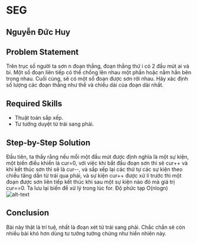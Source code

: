 # SEG
## Nguyễn Đức Huy

## Problem Statement
Trên trục số người ta sơn n đoạn thẳng, đoạn thẳng thứ i có 2 đầu mút ai và bi. Một số đoạn liên tiếp có thể chồng lên nhau một phần hoặc nằm hẳn bên trong nhau. Cuối cùng, sẽ có một số đoạn được sơn rời nhau. Hãy xác định số lượng các đoạn thẳng như thế và chiều dài của đoạn dài nhất.

## Required Skills
- Thuật toán sắp xếp.
- Tư tưởng duyệt từ trái sang phải.

## Step-by-Step Solution
Đầu tiên, ta thấy rằng nếu mỗi một đầu mút được định nghĩa là một sự kiện, một biến điều khiển là cur=0, với việc khi bắt đầu đoạn sơn thì sẽ cur++ và khi kết thúc sơn thì sẽ là cur--, và sắp xếp lại các thứ tự các sự kiện theo chiều tăng dần từ trái qua phải, và sự kiện cur++ được xử lí trước thì một đoạn được sơn liên tiếp kết thúc khi sau một sự kiện nào đó mà giá trị cur==0. Ta lưu lại biến để xử lý trong lúc for. Độ phức tạp O(nlogn)
![alt-text](http://imgur.com/9RfHfgG)

## Conclusion
Bài này thật là trí tuệ, nhất là đoạn xét từ trái sang phải. Chắc chắn sẽ còn nhiều bài khó hơn dùng tư tưởng tưởng chừng như hiển nhiên này.
